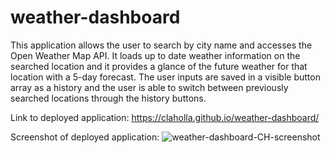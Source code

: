 # weather-dashboard

This application allows the user to search by city name and accesses the Open Weather Map API. It loads up to date weather information on the searched location and it provides a glance of the future weather for that location with a 5-day forecast. The user inputs are saved in a visible button array as a history and the user is able to switch between previously searched locations through the history buttons.

Link to deployed application:
https://claholla.github.io/weather-dashboard/

Screenshot of deployed application:
![weather-dashboard-CH-screenshot](https://user-images.githubusercontent.com/80665978/119247499-9ade4300-bb4f-11eb-964b-bbb98fa69acd.png)
